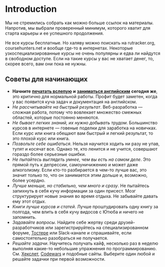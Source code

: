 # Introduction

Мы не стремились собрать как можно больше ссылок на материалы. Напротив, мы выбрали проверенный минимум, которого хватит для старта карьеры и ее успешного продолжения.

Не все курсы бесплатные. Но халяву можно поискать на rutracker.org, coursehunters.net и вообще где-то в интернетах. Некоторые узкоспециализированные курсы не очень популярны и едва ли найдутся в свободном доступе. Если на такие курсы у вас не хватает денег, то, скорее всего, вам они пока не нужны.

## Советы для начинающих

* **Начните** [**печатать вслепую**](book/desyatipalcevaya-slepaya-pechat.md) **и** [**заниматься английским**](book/angliiskii-yazyk.md) **сегодня же**, это критично для нормальной работы. Профит будет заметен, когда у вас появится куча задач и документация на английском.
* _Не рассчитывайте на быстрый результат_. Веб-разработка — сложная работа, потому что вовлекает множество смежных областей, которые постоянно меняются.
* _Не бывает легких знаний, их нужно добывать трудом_. Большинство курсов в интернете — говеные поделки для заработка на новичках. Если курс или книга обещают вам быстрый и легкий результат, то это плохой курс или книга.
* _Позвольте себе ошибаться_. Нельзя научится ходить ни разу не упав, тупят и косячат все. Однако те, кто ленится и не учится, совершают гораздо более серьезные ошибки.
* _Не пытайтесь выглядеть умнее, чем вы есть на самом деле_. Это прямой путь к депрессии, самоуничижению и может даже алкоголизму. Если кто-то разбирается в чем-то лучше вас, это значит только то, что он занимается этим дольше и, возможно, более усердно.
* _Лучше меньше, но стабильно, чем много и сразу_. Не пытайтесь запихнуть в себя кучу информации за один присест. Мозг структурирует новые знания во время отдыха. Не забывайте давать ему этот отдых.
* _Книги лучше курсов и статей_. Лучше проштудировать одну книгу за полгода, чем влить в себя кучу видосов с Ютюба и ничего не запомнить.
* _Задавайте вопросы_. Найдите себе жертву среди друзей-разработчиков или зарегистрируйтесь на специализированном форуме, [Тостере](https://toster.ru/) или Slack-канале и спрашивайте, если самостоятельно разобраться не получается.
* _Решайте задачи_. Научитесь получать кайф, несколько раз в неделю выполняя какие-то небольшие упражнения по программированию. См. [Хекслет](https://ru.hexlet.io/), [Codewars](https://www.codewars.com/) и подобные сайты. Выберите один любой и решайте задачки при первой возможности.

